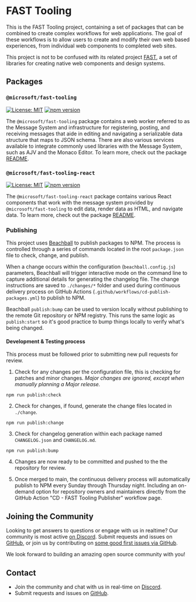 # FAST Tooling

This is the FAST Tooling project, containing a set of packages that can be combined to create complex workflows for web applications. The goal of these workflows is to allow users to create and modify their own web based experiences, from individual web components to completed web sites.

This project is not to be confused with its related project [FAST](https://github.com/microsoft/fast), a set of libraries for creating native web components and design systems.

## Packages

### `@microsoft/fast-tooling`

[![License: MIT](https://img.shields.io/badge/License-MIT-yellow.svg)](https://opensource.org/licenses/MIT)
[![npm version](https://badge.fury.io/js/@microsoft%2Ffast-tooling.svg)](https://badge.fury.io/js/@microsoft%2Ffast-tooling)

The `@microsoft/fast-tooling` package contains a web worker referred to as the Message System and infrastructure for registering, posting, and receiving messages that aide in editing and navigating a serializable data structure that maps to JSON schema. There are also various services available to integrate commonly used libraries with the Message System, such as AJV and the Monaco Editor. To learn more, check out the package [README](./packages/fast-tooling).

### `@microsoft/fast-tooling-react`

[![License: MIT](https://img.shields.io/badge/License-MIT-yellow.svg)](https://opensource.org/licenses/MIT)
[![npm version](https://badge.fury.io/js/@microsoft%2Ffast-tooling-react.svg)](https://badge.fury.io/js/@microsoft%2Ffast-tooling-react)

The `@microsoft/fast-tooling-react` package contains various React components that work with the message system provided by `@microsoft/fast-tooling` to edit data, render data as HTML, and navigate data. To learn more, check out the package [README](./packages/fast-tooling-react).

### Publishing
This project uses [Beachball](https://microsoft.github.io/beachball/) to publish packages to NPM. The process is controlled through a series of commands located in the root `package.json` file to check, change, and publish. 

When a change occurs within the configuration (`beachball.config.js`) parameters, Beachball will trigger interactive mode on the command line to capture additional details for generating the changelog file. The change instructions are saved to `./changes/*` folder and used during continuous delivery process on GitHub Actions (`.github/workflows/cd-publish-packages.yml`) to publish to NPM.

Beachball `publish:bump` can be used to version locally without publishing to the remote Git repository or NPM registry. This runs the same logic as `publish:start` so it's good practice to bump things locally to verify what's being changed.

#### Development & Testing process
This process must be followed prior to submitting new pull requests for review.

1. Check for any changes per the configuration file, this is checking for patches and minor changes. _Major changes are ignored, except when manually planning a Major release._

  ```
  npm run publish:check
  ```

2. Check for changes, if found, generate the change files located in `./change`.

  ```
  npm run publish:change
  ```

3. Check for changelog generation within each package named `CHANGELOG.json` and `CHANGELOG.md`.

  ```
  npm run publish:bump
  ``` 

4. Changes are now ready to be committed and pushed to the the repository for review. 

5. Once merged to main, the continuous delivery process will automatically publish to NPM every Sunday through Thursday night. Including an on-demand option for repository owners and maintainers directly from the GitHub Action "CD - FAST Tooling Publisher" workflow page.

## Joining the Community

Looking to get answers to questions or engage with us in realtime? Our community is most active [on Discord](https://discord.gg/FcSNfg4). Submit requests and issues on [GitHub](https://github.com/microsoft/fast-tooling/issues/new/choose), or join us by contributing on [some good first issues via GitHub](https://github.com/microsoft/fast-tooling/labels/community:good-first-issue).

We look forward to building an amazing open source community with you!

## Contact

* Join the community and chat with us in real-time on [Discord](https://discord.gg/FcSNfg4).
* Submit requests and issues on [GitHub](https://github.com/microsoft/fast-tooling/issues/new/choose).
